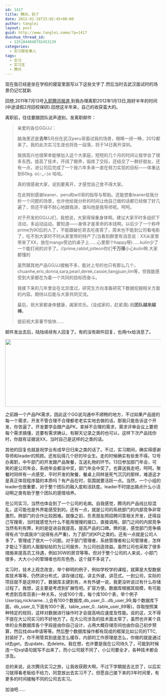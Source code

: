 ```yaml
---
id: 1417
title: 腾讯，别了
date: 2012-01-16T15:02:45+00:00
author: tanglei
layout: post
guid: http://www.tanglei.name/?p=1417
duoshuo_thread_id:
  - 1351844048792453139
categories:
  - 实习那些事儿
tags:
  - 实习
  - 实习生
  - 腾讯
---
```

现在我已经是坐在学校的寝室里面写以下这些文字了.然后当时去武汉面试时的场景仍记忆犹新.

回想,2011年7月13号[入职腾讯报道](/blog/intern-in-tencent-checkin.html),到我办理离职2012年1月13日,刚好半年的时间(中途请假2月回校保研).回想这半年来，自己的收获蛮大的。

离职前，往往要跟团队说声道别，发离职邮件：

> <p align="left">
>   亲爱的各位GG/JJ：
> </p>
> 
> <p align="left">
>   脑海里还是<strong>去年</strong>5月份在武汉peru哥面试我的场景，眼睛一闭一睁，2012都来了。我的此次实习生涯也将告一段落，将于14日离开深圳。
> </p>
> 
> <p align="left">
>   我很高兴也很荣幸能够加入这个大家庭，短短的几个月的时间让我学会了很多东西。提高了技术，开阔了眼界，锻炼了交际，还结交了一群好朋友。还有一点，进公司后完成了一个我六年多来一直在努力实现的目标——体重达到60kg. o(∩_∩)o 哈哈。
> </p>
> 
> <p align="left">
>   真的很感谢大家，说到要离开，才感觉自己舍不得大家。
> </p>
> 
> <p align="left">
>   在此特别感谢leaner、peru和will哥的指导与帮助。还能想象leaner给我分析一个问题的场景，也许他给我分析的时间让他自己做的话都已经做了好几遍了，但还不得不耐心地跟我讲，谁叫他是我导师呢。呵呵。
> </p>
> 
> <p align="left">
>   对于开发的GG/JJ们，我想说，大家得保重身体啊。建议大家平时多组织下活动，多运动运动。要知道——身体才是革命的本钱啊。以后少了一个称呼prime为90后的人了，不能跟破伦哥去吃夜宵了，周末也不能到公司看电影了，吃不到大家时不时从家里带的特产了(当看到群里有消息说：XX从家里带来了XX，放在mango旁边的桌子上……心里那个happy呀)……kulin少了一个能打闹的对手了。//prime,rabbit,jolteon你们<strong>千万得</strong>小心kulin啊.大家都懂的
> </p>
> 
> <p align="left">
>   虽然跟其他产品GG/JJ接触不多，能对上号的也只有那么几个，chuanhe,eric,donna,sara,pearl,derek,cassie,liangjuan,lim等，但我能感受到大家都在为着一个共同的目标而奋斗。
> </p>
> 
> <p align="left">
>   我接下来的几年里会在北京度过，研究生方向准备研究下数据挖掘相关方面的内容。期待以后能与大家共同交流。
> </p>
> 
> <p align="left">
>   最后，祝大家都身体健康，阖家欢乐。(没成家的，赶紧滴).祝<strong>团队越来越棒</strong>。
> </p>
> 
> <p align="left">
>   提前祝大家春节愉快……
> </p>
> 
> <p align="left">
>   </blockquote> 
>   
>   <p>
>     邮件发出去后，陆陆续续有人回复了。有的没有邮件回复，也用rtx给消息了。
>   </p>
>   
>   <p>
>     <img class="alignnone" src="http://i1123.photobucket.com/albums/l549/tl3shi/leave_tencent1.jpg" alt="" width="677" height="219" data-pinit="registered" />
>   </p>
>   
>   <p>
>     之前跟一个产品PK需求，因此这个GG说沟通中不顺畅的地方，不过如果产品提的每一个需求，开发不管合理不合理都老老实实地去做的话，那我只能告诉这个开发，你苦逼了。开发要学会跟产品PK，拿掉不合理的需求，需求评审会议上要把每个需求搞懂，还要有需求确认，有聊天记录之类的也可以，这样下次产品找你时，你就有证据说XX，当时自己是这样的之类的话。
>   </p>
>   
>   <p>
>     其他的回复也就是祝学业有成早日归来之类的话了。不过，实习期间，确实得感谢导师和leader的照顾。还有玩得几个好的毕业生。走的时候确实有些舍不得。12号办离职，中午部门的开发跟产品聚餐，互送礼物的环节。13日参加部门年会，可笑的是公司年会，系统年会都没中奖，部门年会中奖了。也算送我走吧，呵呵。聚餐时同样有一点感受，平时开发的聚餐，餐桌上同样是死气沉沉的那样，难道这才是真正体现程序猿的本质吗？有产品在时，氛围就要活跃一点。当然，一个小组的leader也很重要，对于整个团队的融入度和活跃度。leader不时提出搞点什么小活动啊之类有助于整个团队的感情培养。
>   </p>
>   
>   <p>
>     在公司实习，当然也体会到了一个公司的毛病。自我感觉，腾讯的产品线比较混乱，这可能也是外界能感受到的。还有一点，就是公司的系统部门的内部竞争非常激烈，跨部门的合作比较困难。就像之前，负责朋友网招聘问答相关开发，还得自己写搜索，当时就感觉为什么不能用搜搜的接口，直接调用。部门之间的内部竞争当然有利有弊，利的是促进自我提高，提高产品的口碑。弊的是，感觉部门竞争搞得有点“尔虞我诈”(说得有点严重)，为了部门的KPI之类的。还有一点就是公司人多了，管理成了很大一个问题。对于部门管理者，系统管理者和公司管理者，怎样才能让下面的人服服帖帖的为公司服务，为公司创造效益。虽然公司也采取了很多措施来提高员工待遇，例如30W的房贷等等。但对于整个公司的人来说，小部门很多，大大小小的管理者也形形色色，这个就不多说了。
>   </p>
>   
>   <p>
>     实习时，技术上观念改变，举个鲜明的例子，例如学校学的课程，就算是大型数据库技术等等，仍然讲分布式，讲存储过程，讲主外键，讲范式。一到公司，实际的项目就不是这样的了。数据库主键到有，木有外键一说，我更没听说过有什么存储过程了。我想，这主要是考虑到扩展性吧。扩容方便。数据库根据其规模，有可能考虑到百库百表(一种关系，分成100个库，每个库100个表，举个例子User(qq,nickname…),会有100个数据库,db_user_0…db_user_99,每个数据库下面，db_user_0,下面有100个表，table_user_0…table_user_99等)，存取按照某种特定的规则，这样对数据进行操作时才会提高响应速度及性能。说的这，又不得不提在大公司实习的不好地方了。在大公司涉及的技术面太窄了，虽然也许某个具体的业务数据库各个字段是由你自己设计，占用大概存储空间也由你自己初步预算，然后找dba申请等等。然后整个数据库操作都有现成的框架比如公司的TTC,封装好了。你不用管其到底是怎么缓存，内部的工作原理是怎么，你做的就是通过id去get，去update，去delete。我在想，也许要是我在公司待久了，可能到时候连一句sql语句就写不出来了。而小公司就不同了，小公司要全才，各种技术都会涉及。
>   </p>
>   
>   <p>
>     总的来说，此次腾讯实习之旅，让我收获颇大啊。不过下学期就去北京了，以后实习就得看老板给不给力，同意放出去实习不了。但愿自己接下来的3年时间里，有更多的时间接触不同的公司去实习。
>   </p>
>   
>   <p>
>     加油吧……
>   </p>
